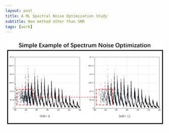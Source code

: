 ```yaml
---
layout: post
title: A ML Spectral Noise Optimization Study
subtitle: New method other than SNR
tags: [work]
---
```


![A simple spectral noise optimization example using SNR method](../imgs/MLNoiseOptimization/simpleeg.png)
